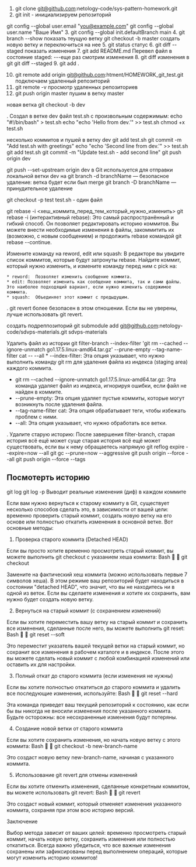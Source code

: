 1. git clone git@github.com:netology-code/sys-pattern-homework.git
2. git init - инициализируем репозиторий

  git config --global user.email "you@example.com"
  git config --global user.name "Ваше Имя"
3. git config --global init.defaultBranch main
4. git branch --show  показать теущую ветку 
  git checkout -b  master создать новую ветку и переключиться на нее
5. git status  статус
6. git diff --staged показать изменения
7. git add README.md Перевел файл в состояние staged:
---еще раз смотрим изменения
8. git diff
  изменения в git
   git diff --staged
9. git add .

10. git remote add origin git@github.com:htment/HOMEWORK_git_test.git подключаем удаленный репозиторий
11. git remote -v просмотр удаленных репозиториев
12. git push origin master пушим в ветку master

новая ветка
git checkout -b dev

. Создал в ветке dev файл test.sh с произвольным содержимым:
echo "#!/bin/bash" > test.sh
echo "echo 'Hello from dev.'" >> test.sh
chmod +x test.sh

несколько коммитов и пушей в ветку dev
git add test.sh
git commit -m "Add test.sh with greetings"
echo "echo 'Second line from dev.'" >> test.sh
git add test.sh
git commit -m "Update test.sh - add second line"
git push origin dev


git push --set-upstream origin dev в Git используется для отправки локальной ветки dev на 
git branch -d branchName — безопасное удаление: ветка будет если был merge
git branch -D branchName — принудительное удаление


git checkout -p test test.sh - один файл


git rebase -i <хеш_коммита_перед_тем_который_нужно_изменить>
 git rebase -i (интерактивный rebase):  Это самый распространённый и гибкий способ.  Он позволяет редактировать историю коммитов.
  Вы можете внести необходимые изменения в файлы, закоммитить их (возможно, с новым сообщением) и продолжить rebase командой git rebase --continue. 
  
Измените команду на reword, edit или squash:  В редакторе вы увидите список коммитов, которые будут затронуты rebase. Найдите коммит, который нужно изменить, и измените команду перед ним с pick на:

    * reword:  Позволяет изменить сообщение коммита.
    * edit: Позволяет изменить как сообщение коммита, так и сами файлы.  Это наиболее подходящий вариант, если нужно изменить содержимое коммита.
    * squash:  Объединяет этот коммит с предыдущим.

.  git revert более безопасен в этом отношении.  Если вы не уверены, лучше использовать git revert.

создать подреппозиторий
git submodule add git@github.com:netology-code/sdvps-materials.git sdvps-materials

Удалить файл из истории
git filter-branch --index-filter 'git rm --cached --ignore-unmatch go1.17.5.linux-amd64.tar.gz' --prune-empty --tag-name-filter cat -- --all
    * --index-filter:  Эта опция указывает, что нужно выполнить команду git rm для удаления файла из индекса (staging area) каждого коммита.
   * git rm --cached --ignore-unmatch go1.17.5.linux-amd64.tar.gz:  Эта команда удаляет файл из индекса, игнорируя ошибки, если файл не найден в коммите.
   * --prune-empty:  Эта опция удаляет пустые коммиты, которые могут возникнуть после удаления файла.
   * --tag-name-filter cat:  Эта опция обрабатывает теги, чтобы избежать проблем с ними.
   * --all:  Эта опция указывает, что нужно обработать все ветки.
    
  . Удалите старую историю:  После завершения filter-branch, старая история всё ещё может суще   старая история всё ещё может существовать, если вы к нему обращаетесь напрямую
   git reflog expire --expire=now --all
   git gc --prune=now --aggressive
   git push origin --force --all
   git push origin --force --tags


## Посмотерть историю
git log
git log -p Выводит реальные изменения (диф) в каждом коммите



Если вам нужно вернуться к старому коммиту в Git, существует несколько способов сделать это, в зависимости от вашей цели: временно проверить старый коммит, создать новую ветку на его основе или полностью откатить изменения в основной ветке. Вот основные методы:

1. Проверка старого коммита (Detached HEAD)

Если вы просто хотите временно просмотреть старый коммит, вы можете выполнить git checkout с указанием хеша коммита:
Bash


git checkout <commit-hash>

Замените <commit-hash> на фактический хеш коммита (можно использовать первые 7 символов хеша). В этом режиме ваш репозиторий будет находиться в состоянии "detached HEAD", что значит, что вы не находитесь ни в одной из веток. Если вы сделаете изменения и хотите их сохранить, вам нужно будет создать новую ветку.

2. Вернуться на старый коммит (с сохранением изменений)

Если вы хотите переместить вашу ветку на старый коммит и сохранить все изменения, сделанные после него, вы можете выполнить git reset:
Bash


git reset --soft <commit-hash>

Это переместит указатель вашей текущей ветки на старый коммит, но сохранит все изменения в рабочем каталоге и в индексе. После этого вы можете сделать новый коммит с любой комбинацией изменений или оставить их для настройки.

3. Полный откат до старого коммита (если изменения не нужны)

Если вы хотите полностью откатиться до старого коммита и удалить все последующие изменения, используйте:
Bash


git reset --hard <commit-hash>

Эта команда приведет ваш текущий репозиторий к состоянию, как если бы вы никогда не вносили изменения после указанного коммита. Будьте осторожны: все несохраненные изменения будут потеряны.

4. Создание новой ветки от старого коммита

Если вы хотите сохранить изменения, но начать новую ветку с этого коммита:
Bash


git checkout -b new-branch-name <commit-hash>

Это создаст новую ветку new-branch-name, начиная с указанного коммита.

5. Использование git revert для отмены изменений

Если вы хотите отменить изменения, сделанные конкретным коммитом, вы можете использовать git revert:
Bash


git revert <commit-hash>

Это создаст новый коммит, который отменяет изменения указанного коммита, сохраняя при этом всю историю версий.

Заключение

Выбор метода зависит от ваших целей: временно просмотреть старый коммит, начать новую ветку, сохранить изменения или полностью откатиться. Всегда важно убедиться, что все важные изменения сохранены или зафиксированы перед выполнением операций, которые могут изменить историю коммитов!
   
